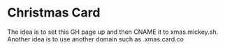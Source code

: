 # Christmas Card

The idea is to set this GH page up and then CNAME it to xmas.mickey.sh.
Another idea is to use another domain such as <name>.xmas.card.co

